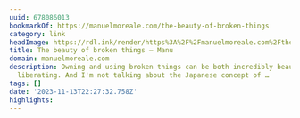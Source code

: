 ```yaml
---
uuid: 678086013
bookmarkOf: https://manuelmoreale.com/the-beauty-of-broken-things
category: link
headImage: https://rdl.ink/render/https%3A%2F%2Fmanuelmoreale.com%2Fthe-beauty-of-broken-things
title: The beauty of broken things – Manu
domain: manuelmoreale.com
description: Owning and using broken things can be both incredibly beautiful and extremely
  liberating. And I'm not talking about the Japanese concept of …
tags: []
date: '2023-11-13T22:27:32.758Z'
highlights: 
---
```



